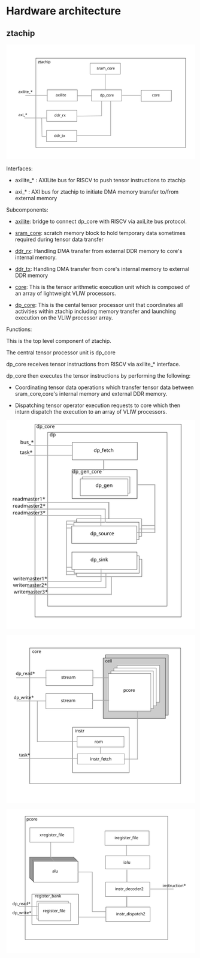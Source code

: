 # Hardware architecture

## ztachip

![hw_ztachip](images/hw_ztachip.png)

Interfaces:

- axilite_* : AXILite bus for RISCV to push tensor instructions to ztachip

- axi_* : AXI bus for ztachip to initiate DMA memory transfer to/from external memory

Subcomponents:

- [axilite](../HW/src/top/axilite.vhd): bridge to connect dp_core with RISCV via axiLite bus protocol.

- [sram_core](../HW/src/top/sram_core.vhd): scratch memory block to hold temporary
data sometimes required during tensor data transfer

- [ddr_rx](../HW/src/top/ddr_rx.vhd): Handling DMA transfer from external DDR memory to
core's internal memory.

- [ddr_tx](../HW/src/top/ddr_tx.vhd): Handling DMA transfer from core's internal memory to
external DDR memory

- [core](../HW/src/pcore/core.vhd): This is the tensor arithmetic execution unit which is composed of
an array of lightweight VLIW processors.

- [dp_core](../HW/src/dp/dp_core.vhd): This is the cental tensor processor unit that coordinates
all activities within ztachip including memory transfer and launching execution on
the VLIW processor array.

Functions:

This is the top level component of ztachip.

The central tensor processor unit is dp_core

dp_core receives tensor instructions from RISCV via axilite_* interface.

dp_core then executes the tensor instructions by performing the following:

- Coordinating tensor data operations which transfer tensor data between sram_core,core's internal memory and
external DDR memory.

- Dispatching tensor operator execution requests to core which then inturn dispatch the execution to an array
of VLIW processors. 

![hw_dp_core](images/hw_dp_core.png)

![hw_core](images/hw_core.png)

![hw_pcore](images/hw_pcore.png) 

